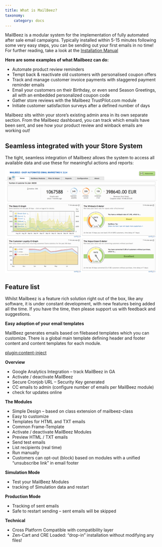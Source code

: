 ```yaml
---
title: What is MailBeez?
taxonomy:
    category: docs
---
```


MailBeez is a modular system for the implementation of fully automated after sale email campaigns. Typically installed within 5-15 minutes following some very easy steps, you can be sending out your first emails in no time! For further reading, take a look at the [Installation Manual](/documentation/installation/)

**Here are some examples of what Mailbeez can do:**

- Automate product review reminders
- Tempt back & reactivate old customers with personalised coupon offers
- Track and manage customer invoice payments with staggered payment reminder emails
- Email your customers on their Birthday, or even send Season Greetings, all with an embedded personalized coupon code
- Gather store reviews with the Mailbeez TrustPilot.com module
- Initiate customer satisfaction surveys after a defined number of days

Mailbeez sits within your store’s existing admin area in its own separate section. From the Mailbeez dashboard, you can track which emails have been sent, and see how your product review and winback emails are working out!


## Seamless integrated with your Store System

The tight, seamless integration of Mailbeez allows the system to access all available data and use these for meaningful actions and reports:
 
 ![MailBeez Admin](../Screen_Gambio_GX2_Administration.en.png)


## Feature list

Whilst Mailbeez is a feature rich solution right out of the box, like any software, it is under constant development, with new features being added all the time. If you have the time, then please support us with feedback and suggestions.


**Easy adoption of your email templates**
  
MailBeez generates emails based on filebased templates which you can customize. There is a global main template defining header and footer content and content templates for each module.

[plugin:content-inject](/content_blocks/pro_template_manager)



**Overview**

- Google Analytics Integration – track MailBeez in GA
- Activate / deactivate MailBeez
- Secure Cronjob URL – Security Key generated
- CC emails to admin (configure number of emails per MailBeez module)
- check for updates online

**The Modules**

- Simple Design – based on class extension of mailbeez-class
- Easy to customize
- Templates for HTML and TXT emails
- Common Frame-Template
- Activate / deactivate MailBeez Modules
- Preview HTML / TXT emails
- Send test emails
- List recipients (real time)
- Run manually
- Customers can opt-out (block) based on modules with a unified “unsubscribe link” in email footer

**Simulation Mode**

- Test your MailBeez Modules
- tracking of Simulation data and restart

**Production Mode**

- Tracking of sent emails
- Safe to restart sending – sent emails will be skipped

**Technical**

- Cross Platform Compatible with compatibility layer
- Zen-Cart and CRE Loaded: “drop-in” installation without modifying any files!


